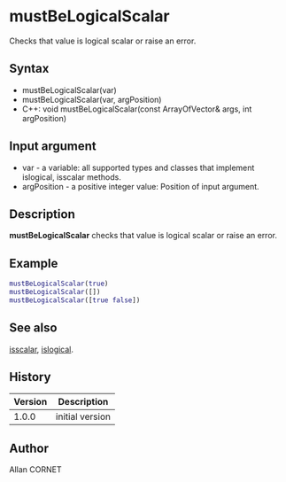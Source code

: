# mustBeLogicalScalar

Checks that value is logical scalar or raise an error.

## Syntax

- mustBeLogicalScalar(var)
- mustBeLogicalScalar(var, argPosition)
- C++: void mustBeLogicalScalar(const ArrayOfVector& args, int argPosition)

## Input argument

- var - a variable: all supported types and classes that implement islogical, isscalar methods.
- argPosition - a positive integer value: Position of input argument.

## Description

  <p><b>mustBeLogicalScalar</b> checks that value is logical scalar or raise an error.</p>

## Example

```matlab
mustBeLogicalScalar(true)
mustBeLogicalScalar([])
mustBeLogicalScalar([true false])
```

## See also

[isscalar](isscalar.html), [islogical](../types/islogical.md).

## History

| Version | Description     |
| ------- | --------------- |
| 1.0.0   | initial version |

## Author

Allan CORNET
